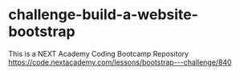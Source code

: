 # challenge-build-a-website-bootstrap
This is a NEXT Academy Coding Bootcamp Repository https://code.nextacademy.com/lessons/bootstrap---challenge/840
